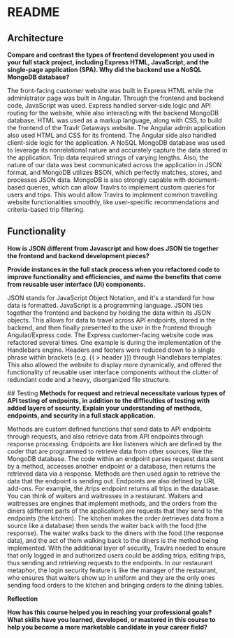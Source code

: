 # README
## Architecture
<p></p>
<b>Compare and contrast the types of frontend development you used in your full stack project, including Express HTML, JavaScript, and the single-page application (SPA).
Why did the backend use a NoSQL MongoDB database?</b>
<p></p>
The front-facing customer website was built in Express HTML while the administrator page was built in Angular. Through the frontend and backend code, JavaScript was used. Express handled server-side logic and API routing for the website, while also interacting with the backend MongoDB database. HTML was used as a markup language, along with CSS, to build the frontend of the Travlr Getaways website. The Angular admin application also used HTML and CSS for its frontend. The Angular side also handled client-side logic for the application.
A NoSQL MongoDB database was used to leverage its nonrelational nature and accurately capture the data stored in the application. Trip data required strings of varying lengths. Also, the nature of our data was best communicated across the application in JSON format, and MongoDB utilizes BSON, which perfectly matches, stores, and processes JSON data. MongoDB is also strongly capable with document-based queries, which can allow Travlrs to implement custom queries for users and trips. This would allow Travlrs to implement common travelling website functionalities smoothly, like user-specific recommendations and criteria-based trip filtering. 

## Functionality
<p></p>
<b>How is JSON different from Javascript and how does JSON tie together the frontend and backend development pieces?<p></p>
Provide instances in the full stack process when you refactored code to improve functionality and efficiencies, and name the benefits that come from reusable user interface (UI) components.</b>
<p></p>
JSON stands for JavaScript Object Notation, and it's a standard for how data is formatted. JavaScript is a programming language. JSON ties together the frontend and backend by holding the data within its JSON objects. This allows for data to travel across API endpoints, stored in the backend, and then finally presented to the user in the frontend through Angular/Express code. The Express customer-facing website code was refactored several times. One example is during the implementation of the Handlebars engine. Headers and footers were reduced down to a single phrase within brackets (e.g. {{ > header }}) through Handlebars templates. This also allowed the website to display more dynamically, and offered the functionality of reusable user interface components without the clutter of redundant code and a heavy, disorganized file structure.
<p></p>
## Testing
<b>Methods for request and retrieval necessitate various types of API testing of endpoints, in addition to the difficulties of testing with added layers of security. Explain your understanding of methods, endpoints, and security in a full stack application.</b>
<p></p>
Methods are custom defined functions that send data to API endpoints through requests, and also retrieve data from API endpoints through response processing. Endpoints are like listeners which are defined by the coder that are programmed to retrieve data from other sources, like the MongoDB database. The code within an endpoint parses request data sent by a method, accesses another endpoint or a database, then returns the retrieved data via a response. Methods are then used again to retrieve the data that the endpoint is sending out. Endpoints are also defined by URL add-ons. For example, the /trips endpoint returns all trips in the database. You can think of waiters and waitresses in a restaurant. Waiters and waitresses are engines that implement methods, and the orders from the diners (different parts of the application) are requests that they send to the endpoints (the kitchen). The kitchen makes the order (retrieves data from a source like a database) then sends the waiter back with the food (the response). The waiter walks back to the diners with the food (the response data), and the act of them walking back to the diners is the method being implemented. With the additional layer of security, Travlrs needed to ensure that only logged in and authorized users could be adding trips, editing trips, thus sending and retrieving requests to the endpoints. In our restaurant metaphor, the login security feature is like the manager of the restaurant, who ensures that waiters show up in uniform and they are the only ones sending food orders to the kitchen and bringing orders to the dining tables.
<p></p>
<b>Reflection</b><p></p>
<b>How has this course helped you in reaching your professional goals? What skills have you learned, developed, or mastered in this course to help you become a more marketable candidate in your career field?</b>
